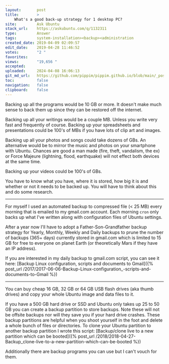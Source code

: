 ```yaml
---
layout:       post
title:        >
    What's a good back-up strategy for 1 desktop PC?
site:         Ask Ubuntu
stack_url:    https://askubuntu.com/q/1132311
type:         Answer
tags:         system-installation><backup><administration
created_date: 2019-04-09 02:09:57
edit_date:    2019-04-28 11:46:52
votes:        "2 "
favorites:    
views:        "19,656 "
accepted:     
uploaded:     2024-04-08 16:06:13
git_md_url:   https://github.com/pippim/pippim.github.io/blob/main/_posts/2019/2019-04-09-What_s-a-good-back-up-strategy-for-1-desktop-PC_.md
toc:          false
navigation:   false
clipboard:    false
---
```


Backing up all the programs would be 10 GB or more. It doesn't make much sense to back them up since they can be restored off the internet.

Backing up all your writings would be a couple MB. Unless you write very fast and frequently of course. Backing up your spreadsheets and presentations could be 100's of MBs if you have lots of clip art and images.

Backing up all your photos and songs could take dozens of GBs. An alternative would be to mirror the music and photos on your smartphone with Ubuntu. Chances are good a man made (fire, theft, vandalism, the ex) or Force Majeure (lightning, flood, earthquake) will not effect both devices at the same time.

Backing up your videos could be 100's of GBs. 

You have to know what you have, where it is stored, how big it is and whether or not it needs to be backed up. You will have to think about this and do some research.

----------

For myself I used an automated backup to compressed file (< 25 MB) every morning that is emailed to my gmail.com account. Each morning `cron` only backs up what I've written along with configuration files of Ubuntu settings.

After a year now I'll have to adopt a Father-Son-Grandfather backup strategy for Yearly, Monthly, Weekly and Daily backups to prune the number of backups (365+ days) currently stored in gmail.com which is limited to 15 GB for free to everyone on planet Earth (or theoretically Mars if they have an IP address).

If you are interested in my daily backup to gmail.com script, you can see it here: [Backup Linux configuration, scripts and documents to Gmail]({% post_url /2017/2017-06-06-Backup-Linux-configuration_-scripts-and-documents-to-Gmail %})

----------

You can buy cheap 16 GB, 32 GB or 64 GB USB flash drives (aka thumb drives) and copy your whole Ubuntu image and data files to it.

If you have a 500 GB hard drive or SSD and Ubuntu only takes up 25 to 50 GB you can create a backup partition to store backups. Note these will not be offsite backups nor will they save you if your hard drive crashes. These backup partitions are helpful when you shoot yourself in the foot and delete a whole bunch of files or directories. To clone your Ubuntu partition to another backup partition I wrote this script: [Backup/clone live to a new partition which can be booted]({% post_url /2018/2018-04-27-Backup_clone-live-to-a-new-partition-which-can-be-booted %})

Additionally there are backup programs you can use but I can't vouch for them.
